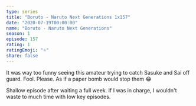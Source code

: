 ```yaml
---
type: series
title: "Boruto - Naruto Next Generations 1x157"
date: "2020-07-19T00:00:00"
name: "Boruto - Naruto Next Generations"
season: 1
episode: 157
rating: 1
ratingEmoji: "⭐️"
share: false
---
```


It was way too funny seeing this amateur trying to catch Sasuke and Sai off guard. Fool. Please. As if a paper bomb would stop them 😂

Shallow episode after waiting a full week. If I was in charge, I wouldn't waste to much time with low key episodes.
